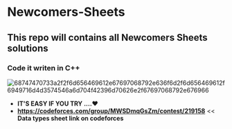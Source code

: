 # Newcomers-Sheets
## This repo will contains all Newcomers Sheets solutions 
### Code it writen in C++

![68747470733a2f2f6d656469612e67697068792e636f6d2f6d656469612f6949716d4d3574546a6d704f42396d70626e2f67697068792e676966](https://user-images.githubusercontent.com/103429590/222480699-30bc1b97-8ec8-4744-be7d-05242cd21556.gif)
* **IT'S EASY IF YOU TRY ....❤️**
* **https://codeforces.com/group/MWSDmqGsZm/contest/219158** << **Data types sheet link on codeforces**
